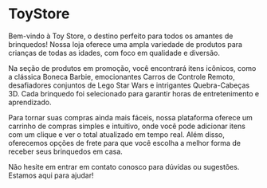 # ToyStore
Bem-vindo à Toy Store, o destino perfeito para todos os amantes de brinquedos! Nossa loja oferece uma ampla variedade de produtos para crianças de todas as idades, com foco em qualidade e diversão.

Na seção de produtos em promoção, você encontrará itens icônicos, como a clássica Boneca Barbie, emocionantes Carros de Controle Remoto, desafiadores conjuntos de Lego Star Wars e intrigantes Quebra-Cabeças 3D. Cada brinquedo foi selecionado para garantir horas de entretenimento e aprendizado.

Para tornar suas compras ainda mais fáceis, nossa plataforma oferece um carrinho de compras simples e intuitivo, onde você pode adicionar itens com um clique e ver o total atualizado em tempo real. Além disso, oferecemos opções de frete para que você escolha a melhor forma de receber seus brinquedos em casa.

Não hesite em entrar em contato conosco para dúvidas ou sugestões. Estamos aqui para ajudar!
